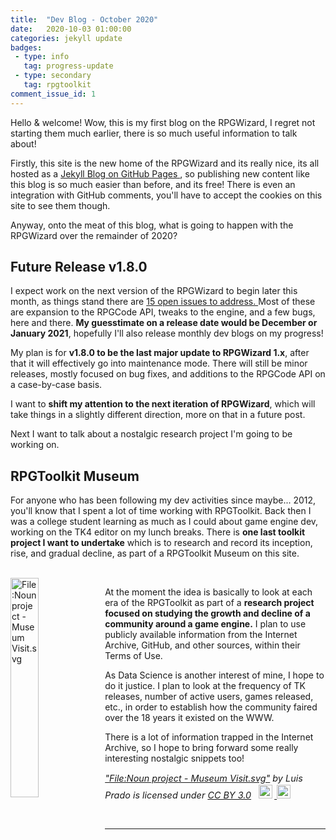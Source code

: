 ```yaml
---
title:  "Dev Blog - October 2020"
date:   2020-10-03 01:00:00
categories: jekyll update
badges:
 - type: info
   tag: progress-update
 - type: secondary
   tag: rpgtoolkit
comment_issue_id: 1
---
```


Hello & welcome! Wow, this is my first blog on the RPGWizard, I regret not starting
them much earlier, there is so much useful information to talk about!

Firstly, this site is the new home of the RPGWizard and its really nice, its all hosted
as a
<a href="https://jekyllrb.com/docs/github-pages/" target="_blank">
Jekyll Blog on GitHub Pages
</a>
, so publishing new content like this blog is so much easier than before, and
its free! There is even an integration with GitHub comments, you'll have to
accept the cookies on this site to see them though.

Anyway, onto the meat of this blog, what is going to happen with the RPGWizard over
the remainder of 2020?

<!--more-->

## Future Release v1.8.0

I expect work on the next version of the RPGWizard to begin later  this month,
as things stand there are
<a href="https://github.com/swordmaster2k/rpgwizard/milestone/8" target="_blank">
15 open issues to address.
</a>
Most of these are expansion to the RPGCode API, tweaks to the engine, and a
few bugs, here and there. **My guesstimate on a release date would be December or
January 2021**, hopefully I'll also release monthly dev blogs on my progress!

My plan is for **v1.8.0 to be the last major update to RPGWizard 1.x**, after
that it will effectively go into maintenance mode. There will still be minor
releases, mostly focused on bug fixes, and additions to the RPGCode API on a
case-by-case basis.

I want to **shift my attention to the next iteration of RPGWizard**, which will
take things in a slightly different direction, more on that in a future post.

Next I want to talk about a nostalgic research project I'm going to be working on.

## RPGToolkit Museum

For anyone who has been following my dev activities since maybe... 2012, you'll
know that I spent a lot of time working with RPGToolkit. Back then I was a
college student learning as much as I could about game engine dev, working on
the TK4 editor on my lunch breaks. There is **one last toolkit project I want to
undertake** which is to research and record its inception, rise, and gradual decline,
as part of a RPGToolkit Museum on this site.

<br/>

<img width="30%" style="display: block; float: left;" src="https://upload.wikimedia.org/wikipedia/commons/6/69/Noun_project_-_Museum_Visit.svg" alt="File:Noun project - Museum Visit.svg" />

At the moment the idea is basically to look at each era of the RPGToolkit as
part of a **research project focused on studying the growth and decline of a
community around a game engine.** I plan to use publicly available information
from the Internet Archive, GitHub, and other sources, within their Terms of Use.

As Data Science is another interest of mine, I hope to do it justice. I plan to
look at the frequency of TK releases, number of active users, games released,
etc., in order to establish how the community faired over the 18 years it existed
on the WWW.

There is a lot of information trapped in the Internet Archive, so I hope to
bring forward some really interesting nostalgic snippets too!

<p style="font-size: 0.9rem; font-style: italic;">
  <a href="https://commons.wikimedia.org/w/index.php?curid=49463040">"File:Noun project - Museum Visit.svg"</a><span> by <span>Luis Prado</span></span> is licensed under
  <a href="https://creativecommons.org/licenses/by/3.0/us/deed.en?ref=ccsearch&atype=html" style="margin-right: 5px;">CC BY 3.0</a>
  <a
      href="https://creativecommons.org/licenses/by/3.0/us/deed.en?ref=ccsearch&atype=html"
      target="_blank"
      rel="noopener noreferrer"
      style="display: inline-block; white-space: none; margin-top: 2px; margin-left: 3px; height: 22px !important;">
      <img style="height: inherit; margin-right: 3px; display: inline-block;" src="https://search.creativecommons.org/static/img/cc_icon.svg?image_id=12cb1f29-f0bc-4d4f-93ef-c99acd56f3b3" />
      <img style="height: inherit; margin-right: 3px; display: inline-block;" src="https://search.creativecommons.org/static/img/cc-by_icon.svg" />
  </a>
</p>

<br>

---

<br>
